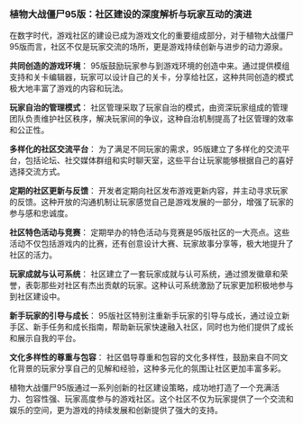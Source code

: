 ### 植物大战僵尸95版：社区建设的深度解析与玩家互动的演进

在数字时代，游戏社区的建设已成为游戏文化的重要组成部分，对于植物大战僵尸95版而言，社区不仅是玩家交流的场所，更是游戏持续创新与进步的动力源泉。

**共同创造的游戏环境**：
95版鼓励玩家参与到游戏环境的创造中来。通过提供模组支持和关卡编辑器，玩家可以设计自己的关卡，分享给社区，这种共同创造的模式极大地丰富了游戏的内容和玩法。

**玩家自治的管理模式**：
社区管理采取了玩家自治的模式，由资深玩家组成的管理团队负责维护社区秩序，解决玩家间的争议，这种自治机制提高了社区管理的效率和公正性。

**多样化的社区交流平台**：
为了满足不同玩家的需求，95版建立了多样化的交流平台，包括论坛、社交媒体群组和实时聊天室，这些平台让玩家能够根据自己的喜好选择交流方式。

**定期的社区更新与反馈**：
开发者定期向社区发布游戏更新内容，并主动寻求玩家的反馈。这种开放的沟通机制让玩家感觉自己是游戏发展的一部分，增强了玩家的参与感和忠诚度。

**社区特色活动与竞赛**：
定期举办的特色活动与竞赛是95版社区的一大亮点。这些活动不仅包括游戏内的比赛，还有创意设计大赛、玩家故事分享等，极大地提升了社区的活力。

**玩家成就与认可系统**：
社区建立了一套玩家成就与认可系统，通过颁发徽章和荣誉，表彰那些对社区有杰出贡献的玩家。这种认可系统激励了玩家更加积极地参与到社区建设中。

**新手玩家的引导与成长**：
95版社区特别注重新手玩家的引导与成长，通过设立新手区、新手任务和成长指南，帮助新玩家快速融入社区，同时也为他们提供了成长和展示自我的平台。

**文化多样性的尊重与包容**：
社区倡导尊重和包容的文化多样性，鼓励来自不同文化背景的玩家分享自己的见解和经验，这种多元化的氛围让社区更加丰富多彩。

植物大战僵尸95版通过一系列创新的社区建设策略，成功地打造了一个充满活力、包容性强、玩家高度参与的游戏社区。这个社区不仅为玩家提供了一个交流和娱乐的空间，更为游戏的持续发展和创新提供了强大的支持。